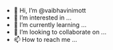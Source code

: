 - 👋 Hi, I’m @vaibhavinimott
- 👀 I’m interested in ...
- 🌱 I’m currently learning ...
- 💞️ I’m looking to collaborate on ...
- 📫 How to reach me ...

<!---
vaibhavinimort/vaibhavinimort is a ✨ special ✨ repository because its `README.md` (this file) appears on your GitHub profile.
You can click the Preview link to take a look at your changes.
--->

